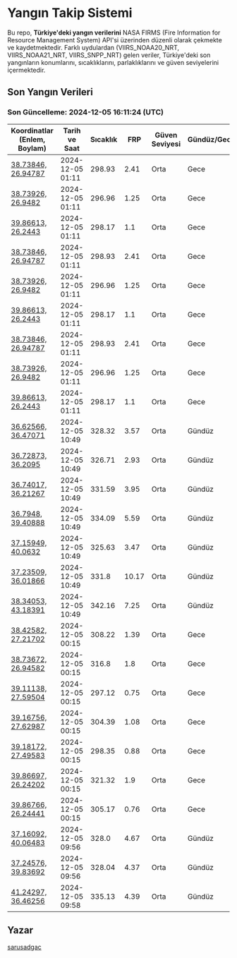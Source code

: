 # Yangın Takip Sistemi

Bu repo, **Türkiye'deki yangın verilerini** NASA FIRMS (Fire Information for Resource Management System) API'si üzerinden düzenli olarak çekmekte ve kaydetmektedir. Farklı uydulardan (VIIRS_NOAA20_NRT, VIIRS_NOAA21_NRT, VIIRS_SNPP_NRT) gelen veriler, Türkiye'deki son yangınların konumlarını, sıcaklıklarını, parlaklıklarını ve güven seviyelerini içermektedir.

## Son Yangın Verileri
### Son Güncelleme: 2024-12-05 16:11:24 (UTC)

| Koordinatlar (Enlem, Boylam) | Tarih ve Saat | Sıcaklık | FRP | Güven Seviyesi | Gündüz/Gece |
|-----------------------------|----------------|----------|-----|----------------|-------------|
| [38.73846, 26.94787](https://www.google.com/maps?q=38.73846,26.94787) | 2024-12-05 01:11 | 298.93 | 2.41 | Orta | Gece |
| [38.73926, 26.9482](https://www.google.com/maps?q=38.73926,26.9482) | 2024-12-05 01:11 | 296.96 | 1.25 | Orta | Gece |
| [39.86613, 26.2443](https://www.google.com/maps?q=39.86613,26.2443) | 2024-12-05 01:11 | 298.17 | 1.1 | Orta | Gece |
| [38.73846, 26.94787](https://www.google.com/maps?q=38.73846,26.94787) | 2024-12-05 01:11 | 298.93 | 2.41 | Orta | Gece |
| [38.73926, 26.9482](https://www.google.com/maps?q=38.73926,26.9482) | 2024-12-05 01:11 | 296.96 | 1.25 | Orta | Gece |
| [39.86613, 26.2443](https://www.google.com/maps?q=39.86613,26.2443) | 2024-12-05 01:11 | 298.17 | 1.1 | Orta | Gece |
| [38.73846, 26.94787](https://www.google.com/maps?q=38.73846,26.94787) | 2024-12-05 01:11 | 298.93 | 2.41 | Orta | Gece |
| [38.73926, 26.9482](https://www.google.com/maps?q=38.73926,26.9482) | 2024-12-05 01:11 | 296.96 | 1.25 | Orta | Gece |
| [39.86613, 26.2443](https://www.google.com/maps?q=39.86613,26.2443) | 2024-12-05 01:11 | 298.17 | 1.1 | Orta | Gece |
| [36.62566, 36.47071](https://www.google.com/maps?q=36.62566,36.47071) | 2024-12-05 10:49 | 328.32 | 3.57 | Orta | Gündüz |
| [36.72873, 36.2095](https://www.google.com/maps?q=36.72873,36.2095) | 2024-12-05 10:49 | 326.71 | 2.93 | Orta | Gündüz |
| [36.74017, 36.21267](https://www.google.com/maps?q=36.74017,36.21267) | 2024-12-05 10:49 | 331.59 | 3.95 | Orta | Gündüz |
| [36.7948, 39.40888](https://www.google.com/maps?q=36.7948,39.40888) | 2024-12-05 10:49 | 334.09 | 5.59 | Orta | Gündüz |
| [37.15949, 40.0632](https://www.google.com/maps?q=37.15949,40.0632) | 2024-12-05 10:49 | 325.63 | 3.47 | Orta | Gündüz |
| [37.23509, 36.01866](https://www.google.com/maps?q=37.23509,36.01866) | 2024-12-05 10:49 | 331.8 | 10.17 | Orta | Gündüz |
| [38.34053, 43.18391](https://www.google.com/maps?q=38.34053,43.18391) | 2024-12-05 10:49 | 342.16 | 7.25 | Orta | Gündüz |
| [38.42582, 27.21702](https://www.google.com/maps?q=38.42582,27.21702) | 2024-12-05 00:15 | 308.22 | 1.39 | Orta | Gece |
| [38.73672, 26.94582](https://www.google.com/maps?q=38.73672,26.94582) | 2024-12-05 00:15 | 316.8 | 1.8 | Orta | Gece |
| [39.11138, 27.59504](https://www.google.com/maps?q=39.11138,27.59504) | 2024-12-05 00:15 | 297.12 | 0.75 | Orta | Gece |
| [39.16756, 27.62987](https://www.google.com/maps?q=39.16756,27.62987) | 2024-12-05 00:15 | 304.39 | 1.08 | Orta | Gece |
| [39.18172, 27.49583](https://www.google.com/maps?q=39.18172,27.49583) | 2024-12-05 00:15 | 298.35 | 0.88 | Orta | Gece |
| [39.86697, 26.24202](https://www.google.com/maps?q=39.86697,26.24202) | 2024-12-05 00:15 | 321.32 | 1.9 | Orta | Gece |
| [39.86766, 26.24441](https://www.google.com/maps?q=39.86766,26.24441) | 2024-12-05 00:15 | 305.17 | 0.76 | Orta | Gece |
| [37.16092, 40.06483](https://www.google.com/maps?q=37.16092,40.06483) | 2024-12-05 09:56 | 328.0 | 4.67 | Orta | Gündüz |
| [37.24576, 39.83692](https://www.google.com/maps?q=37.24576,39.83692) | 2024-12-05 09:56 | 328.04 | 4.37 | Orta | Gündüz |
| [41.24297, 36.46256](https://www.google.com/maps?q=41.24297,36.46256) | 2024-12-05 09:58 | 335.13 | 4.39 | Orta | Gündüz |

## Yazar

[sarusadgac](https://x.com/sarusadgac)
